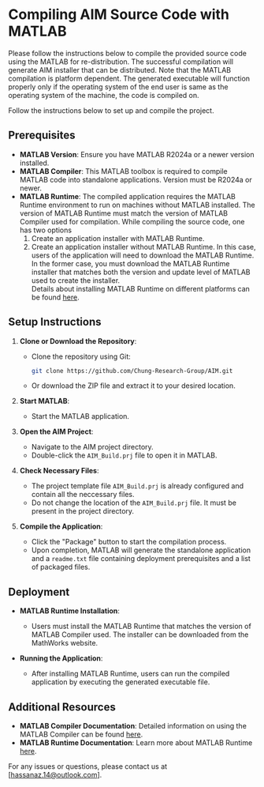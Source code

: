 # Compiling AIM Source Code with MATLAB

Please follow the instructions below to compile the provided source code using the MATLAB for re-distribution. The successful compilation will generate AIM installer that can be distributed. Note that the MATLAB compilation is platform dependent. The generated executable will function properly only if the operating system of the end user is same as the operating system of the machine, the code is compiled on.

Follow the instructions below to set up and compile the project.

## Prerequisites
- **MATLAB Version**: Ensure you have MATLAB R2024a or a newer version installed.
- **MATLAB Compiler**: This MATLAB toolbox is required to compile MATLAB code into standalone applications. Version must be R2024a or newer.
- **MATLAB Runtime**: The compiled application requires the MATLAB Runtime environment to run on machines without MATLAB installed. The version of MATLAB Runtime must match the version of MATLAB Compiler used for compilation. While compiling the source code, one has two options
    1. Create an application installer with MATLAB Runtime.
    2. Create an application installer without MATLAB Runtime. In this case, users of the application will need to download the MATLAB Runtime.
<br>In the former case, you must download the MATLAB Runtime installer that matches both the version and update level of MATLAB used to create the installer.<br>
Details about installing MATLAB Runtime on different platforms can be found [here](https://www.mathworks.com/help/compiler/install-the-matlab-runtime.html).

## Setup Instructions

1. **Clone or Download the Repository**:
   - Clone the repository using Git:
     ```bash
     git clone https://github.com/Chung-Research-Group/AIM.git
     ```
   - Or download the ZIP file and extract it to your desired location.

2. **Start MATLAB**:
   - Start the MATLAB application.

3. **Open the AIM Project**:
   - Navigate to the AIM project directory.  
   - Double-click the `AIM_Build.prj` file to open it in MATLAB.

4. **Check Necessary Files**:
   - The project template file `AIM_Build.prj` is already configured and contain all the neccessary files.
   - Do not change the location of the `AIM_Build.prj` file. It must be present in the project directory.

5. **Compile the Application**:
   - Click the "Package" button to start the compilation process.
   - Upon completion, MATLAB will generate the standalone application and a `readme.txt` file containing deployment prerequisites and a list of packaged files.

## Deployment

- **MATLAB Runtime Installation**:
  - Users must install the MATLAB Runtime that matches the version of MATLAB Compiler used. The installer can be downloaded from the MathWorks website.

- **Running the Application**:
  - After installing MATLAB Runtime, users can run the compiled application by executing the generated executable file.

## Additional Resources

- **MATLAB Compiler Documentation**: Detailed information on using the MATLAB Compiler can be found [here](https://www.mathworks.com/help/compiler/getting-started-with-matlab-compiler.html).
- **MATLAB Runtime Documentation**: Learn more about MATLAB Runtime [here](https://www.mathworks.com/products/compiler/matlab-runtime.html).

For any issues or questions, please contact us at [hassanaz.14@outlook.com].
